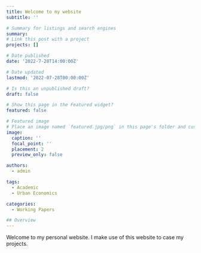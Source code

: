```yaml
---
title: Welcome to my website
subtitle: ''

# Summary for listings and search engines
summary:
# Link this post with a project
projects: []

# Date published
date: '2022-7-28T14:00:00Z'

# Date updated
lastmod: '2022-07-28T00:00:00Z'

# Is this an unpublished draft?
draft: false

# Show this page in the Featured widget?
featured: false

# Featured image
# Place an image named `featured.jpg/png` in this page's folder and customize its options here.
image:
  caption: ''
  focal_point: ''
  placement: 2
  preview_only: false

authors:
  - admin

tags:
  - Academic
  - Urban Economics

categories:
  - Working Papers

## Overview
---
```

Welcome to my personal website. I make use of this website to case my projects.
